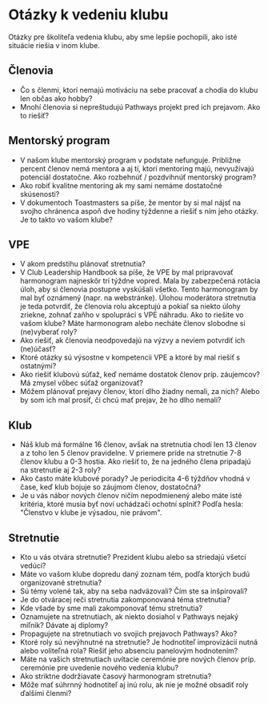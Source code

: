 # Otázky k vedeniu klubu
Otázky pre školiteľa vedenia klubu, aby sme lepšie pochopili, ako isté situácie riešia v inom klube.

## Členovia
- Čo s členmi, ktorí nemajú motiváciu na sebe pracovať a chodia do klubu len občas ako hobby?
- Mnohí členovia si nepreštudujú Pathways projekt pred ich prejavom. Ako to riešiť?

## Mentorský program
- V našom klube mentorský program v podstate nefunguje. Približne percent členov nemá mentora a aj tí, ktorí mentoring majú, nevyužívajú potenciál dostatočne. Ako rozbehnúť / pozdvihnúť mentorský program?
- Ako robiť kvalitne mentoring ak my sami nemáme dostatočné skúsenosti?
- V dokumentoch Toastmasters sa píše, že mentor by si mal nájsť na svojho chránenca aspoň dve hodiny týždenne a riešiť s ním jeho otázky. Je to takto vo vašom klube?

## VPE
- V akom predstihu plánovať stretnutia?
- V Club Leadership Handbook sa píše, že VPE by mal pripravovať harmonogram najneskôr tri týždne vopred. Mala by zabezpečená rotácia úloh, aby si členovia postupne vyskúšali všetko. Tento harmonogram by mal byť oznámený (napr. na webstránke). Úlohou moderátora stretnutia je teda potvrdiť, že členovia rolu akceptujú a pokiaľ sa niekto úlohy zriekne, zohnať zaňho v spolupráci s VPE náhradu. Ako to riešite vo vašom klube? Máte harmonogram alebo necháte členov slobodne si (ne)vyberať roly?
- Ako riešiť, ak členovia neodpovedajú na výzvy a neviem potvrdiť ich (ne)účasť?
- Ktoré otázky sú výsostne v kompetencii VPE a ktoré by mal riešiť s ostatnými?
- Ako riešiť klubovú súťaž, keď nemáme dostatok členov príp. záujemcov? Má zmysel vôbec súťaž organizovať?
- Môžem plánovať prejavy členov, ktorí dlho žiadny nemali, za nich? Alebo by som ich mal prosiť, či chcú mať prejav, že ho dlho nemali?

## Klub
- Náš klub má formálne 16 členov, avšak na stretnutia chodí len 13 členov a z toho len 5 členov pravidelne. V priemere príde na stretnutie 7-8 členov klubu a 0-3 hostia. Ako riešiť to, že na jedného člena pripadajú na stretnutie aj 2-3 roly?
- Ako často máte klubové porady? Je periodicita 4-6 týždňov vhodná v čase, keď klub bojuje so záujmom členov, dostatočná?
- Je u vás nábor nových členov ničím nepodmienený alebo máte isté kritéria, ktoré musia byť noví uchádzači ochotní splniť? Podľa hesla: "Členstvo v klube je výsadou, nie právom".

## Stretnutie
- Kto u vás otvára stretnutie? Prezident klubu alebo sa striedajú všetci vedúci?
- Máte vo vašom klube dopredu daný zoznam tém, podľa ktorých budú organizované stretnutia?
- Sú témy volené tak, aby na seba nadväzovali? Čím ste sa inšpirovali?
- Je do otváracej reči stretnutia zakomponovaná téma stretnutia?
- Kde všade by sme mali zakomponovať tému stretnutia?
- Oznamujete na stretnutiach, ak niekto dosiahol v Pathways nejaký míľnik? Dávate aj diplomy?
- Propagujete na stretnutiach vo svojich prejavoch Pathways? Ako?
- Ktoré roly sú nevýhnutné na stretnutie? Je hodnotiteľ improvizácií nutná alebo voliteľná rola? Riešiť jeho absenciu panelovým hodnotením?
- Máte na vašich stretnutiach uvítacie ceremónie pre nových členov príp. ceremónie pre uvedenie nového vedenia klubu?
- Ako striktne dodržiavate časový harmonogram stretnutia?
- Môže mať súhrnný hodnotiteľ aj inú rolu, ak nie je možné obsadiť roly ďalšími členmi?